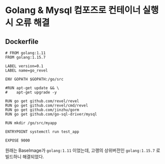 # Golang & Mysql 컴포즈로 컨테이너 실행시 오류 해결

## Dockerfile

```docker
# FROM golang:1.11
FROM golang:1.15.7

LABEL version=0.1
LABEL name=go_revel

ENV GOPATH $GOPATH:/go/src

#RUN apt-get update && \
#    apt-get upgrade -y

RUN go get github.com/revel/revel
RUN go get github.com/revel/cmd/revel
RUN go get github.com/jinzhu/gorm
RUN go get github.com/go-sql-driver/mysql

RUN mkdir /go/src/myapp

ENTRYPOINT systemctl run test_app

EXPOSE 9000
```

원래는 BaseImage가 `golang:1.11` 이었는데, 고랭의 상위버전인 `golang:1.15.7` 로 빌드하니 해결되었다.